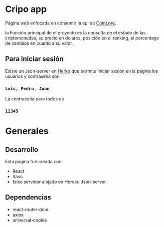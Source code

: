 # Cripo app

Página web enfocada en consumir la api de  [CoinLore](https://www.coinlore.com/cryptocurrency-data-api).

la Función principal de el proyecto es la consulta de el estado de las criptomonedas, su precio en dolares, posición en el ranking, 
el porcentage de cambios en cuanto a su valor.

## Para iniciar sesión

Existe un Json-server en [Herku](https://fakeapi-majo.herokuapp.com/usuarios) que permite iniciar sesión en la página 
los usuarios y contraseña son:

### `Luis, Pedro, Juan`

La contraseña para todos es 

### `12345`

# Generales 

## Desarrollo 

Esta página fue creada con 
- React 
- Sass
- falso servidor alojado en Heroku Json-server

## Dependencias
- react-router-dom
- axios
- universal-cookie





